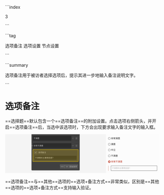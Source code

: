 \```index

3

\```

\```tag

选项备注 选项设置 节点设置

\```

\```summary

选项备注用于被访者选择选项后，提示其进一步地输入备注说明文字。

\```

# 选项备注

==选择题==默认包含一个==选项备注==的附加设置。点击选项右侧箭头，并开启==选项备注==后，当选中该选项时，下方会出现要求输入备注文字的输入框。

<img src='../assets/03optionSetting/03optionComment/comments.png'>

==选项备注==与==其他==选项的==选项+备注方式==非常类似，区别是==其他==选项的==选项+备注方式==支持输入验证。